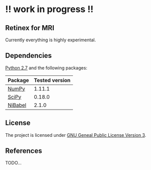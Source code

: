 # !! work in progress !!

## Retinex for MRI
Currently everything is highly experimental.

## Dependencies

[Python 2.7](https://www.python.org/download/releases/2.7/) and the following packages:

| Package                              | Tested version |
|--------------------------------------|----------------|
| [NumPy](http://www.numpy.org/)       | 1.11.1         |
| [SciPy](https://www.scipy.org/)      | 0.18.0         |
| [NiBabel](http://nipy.org/nibabel/)  | 2.1.0          |

## License

The project is licensed under [GNU Geneal Public License Version 3](http://www.gnu.org/licenses/gpl.html).

## References

TODO...
